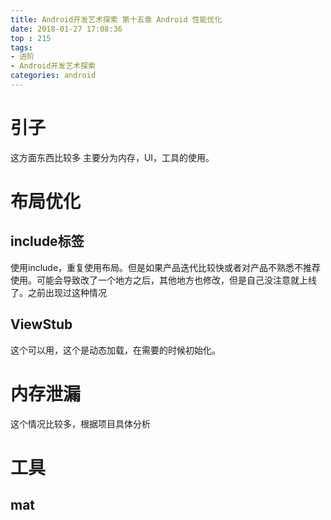 ```yaml
---
title: Android开发艺术探索 第十五章 Android 性能优化
date: 2018-01-27 17:08:36
top : 215
tags:
- 进阶
- Android开发艺术探索
categories: android
---
```

# 引子
这方面东西比较多
主要分为内存，UI，工具的使用。

# 布局优化

## include标签
使用include，重复使用布局。但是如果产品迭代比较快或者对产品不熟悉不推荐使用。可能会导致改了一个地方之后，其他地方也修改，但是自己没注意就上线了。之前出现过这种情况

## ViewStub
这个可以用，这个是动态加载，在需要的时候初始化。

# 内存泄漏
这个情况比较多，根据项目具体分析
# 工具
## mat
